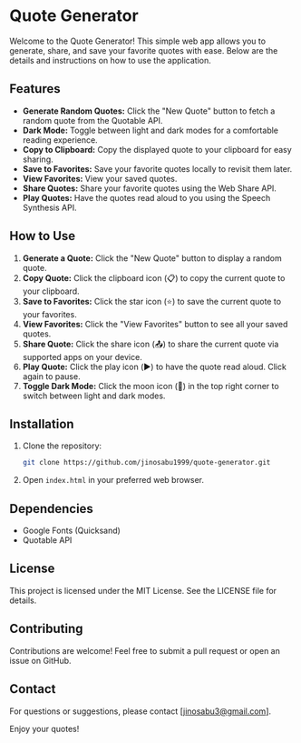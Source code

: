 # Quote Generator

Welcome to the Quote Generator! This simple web app allows you to generate, share, and save your favorite quotes with ease. Below are the details and instructions on how to use the application.

## Features

- **Generate Random Quotes:** Click the "New Quote" button to fetch a random quote from the Quotable API.
- **Dark Mode:** Toggle between light and dark modes for a comfortable reading experience.
- **Copy to Clipboard:** Copy the displayed quote to your clipboard for easy sharing.
- **Save to Favorites:** Save your favorite quotes locally to revisit them later.
- **View Favorites:** View your saved quotes.
- **Share Quotes:** Share your favorite quotes using the Web Share API.
- **Play Quotes:** Have the quotes read aloud to you using the Speech Synthesis API.

## How to Use

1. **Generate a Quote:** Click the "New Quote" button to display a random quote.
2. **Copy Quote:** Click the clipboard icon (📋) to copy the current quote to your clipboard.
3. **Save to Favorites:** Click the star icon (⭐) to save the current quote to your favorites.
4. **View Favorites:** Click the "View Favorites" button to see all your saved quotes.
5. **Share Quote:** Click the share icon (📤) to share the current quote via supported apps on your device.
6. **Play Quote:** Click the play icon (▶️) to have the quote read aloud. Click again to pause.
7. **Toggle Dark Mode:** Click the moon icon (🌙) in the top right corner to switch between light and dark modes.

## Installation

1. Clone the repository:
   ```sh
   git clone https://github.com/jinosabu1999/quote-generator.git
   ```
2. Open `index.html` in your preferred web browser.

## Dependencies

- Google Fonts (Quicksand)
- Quotable API

## License

This project is licensed under the MIT License. See the LICENSE file for details.

## Contributing

Contributions are welcome! Feel free to submit a pull request or open an issue on GitHub.

## Contact

For questions or suggestions, please contact [jinosabu3@gmail.com].

Enjoy your quotes!